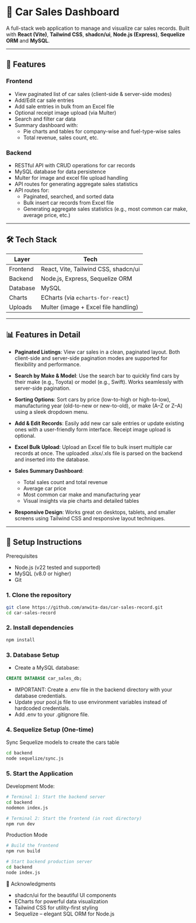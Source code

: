 # 🚗 Car Sales Dashboard

A full-stack web application to manage and visualize car sales records. Built with **React (Vite)**, **Tailwind CSS**, **shadcn/ui**, **Node.js (Express)**, **Sequelize ORM** and **MySQL**.

---

## 📌 Features

### Frontend
- View paginated list of car sales (client-side & server-side modes)
- Add/Edit car sale entries
- Add sale entries in bulk from an Excel file
- Optional receipt image upload (via Multer)
- Search and filter car data
- Summary dashboard with:
  - Pie charts and tables for company-wise and fuel-type-wise sales
  - Total revenue, sales count, etc.

### Backend
- RESTful API with CRUD operations for car records
- MySQL database for data persistence
- Multer for image and excel file upload handling
- API routes for generating aggregate sales statistics
- API routes for:
  - Paginated, searched, and sorted data
  - Bulk insert car records from Excel file
  - Generating aggregate sales statistics (e.g., most common car make, average price, etc.)

---

## 🛠 Tech Stack

| Layer     | Tech                     |
|-----------|--------------------------|
| Frontend  | React, Vite, Tailwind CSS, shadcn/ui |
| Backend   | Node.js, Express, Sequelize ORM      |
| Database  | MySQL                                |
| Charts    | ECharts (via `echarts-for-react`)    |
| Uploads   | Multer (image + Excel file handling) |

---

## 📊 Features in Detail

- **Paginated Listings**: View car sales in a clean, paginated layout. Both client-side and server-side pagination modes are supported for flexibility and performance.

- **Search by Make & Model**: Use the search bar to quickly find cars by their make (e.g., Toyota) or model (e.g., Swift). Works seamlessly with server-side pagination.

- **Sorting Options**: Sort cars by price (low-to-high or high-to-low), manufacturing year (old-to-new or new-to-old), or make (A–Z or Z–A) using a sleek dropdown menu.

- **Add & Edit Records**: Easily add new car sale entries or update existing ones with a user-friendly form interface. Receipt image upload is optional.

- **Excel Bulk Upload**: Upload an Excel file to bulk insert multiple car records at once. The uploaded .xlsx/.xls file is parsed on the backend and inserted into the database.

- **Sales Summary Dashboard**:
  - Total sales count and total revenue
  - Average car price
  - Most common car make and manufacturing year
  - Visual insights via pie charts and detailed tables

- **Responsive Design**: Works great on desktops, tablets, and smaller screens using Tailwind CSS and responsive layout techniques.

---

## 🚀 Setup Instructions

Prerequisites

* Node.js (v22 tested and supported)
* MySQL (v8.0 or higher)
* Git

### 1. Clone the repository

```bash
git clone https://github.com/anwita-das/car-sales-record.git
cd car-sales-record
```
### 2. Install dependencies

```bash
npm install
```
### 3. Database Setup

* Create a MySQL database:

```sql
CREATE DATABASE car_sales_db;
```
* IMPORTANT: Create a .env file in the backend directory with your database credentials.
* Update your pool.js file to use environment variables instead of hardcoded credentials.
* Add .env to your .gitignore file.

### 4. Sequelize Setup (One-time)
Sync Sequelize models to create the cars table
```bash
cd backend
node sequelize/sync.js
```

### 5. Start the Application

Development Mode:
```bash
# Terminal 1: Start the backend server
cd backend
nodemon index.js

# Terminal 2: Start the frontend (in root directory)
npm run dev
```

Production Mode
```bash
# Build the frontend
npm run build

# Start backend production server
cd backend
node index.js
```

🙏 Acknowledgments

* shadcn/ui for the beautiful UI components
* ECharts for powerful data visualization
* Tailwind CSS for utility-first styling
* Sequelize – elegant SQL ORM for Node.js
